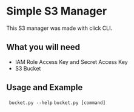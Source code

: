 # Simple S3 Manager 
This S3 manager was made with click CLI. 
## What you will need 
- IAM Role Access Key and Secret Access Key
- S3 Bucket 

## Usage and Example 
``` bucket.py --help```
``` bucket.py [command] ```

